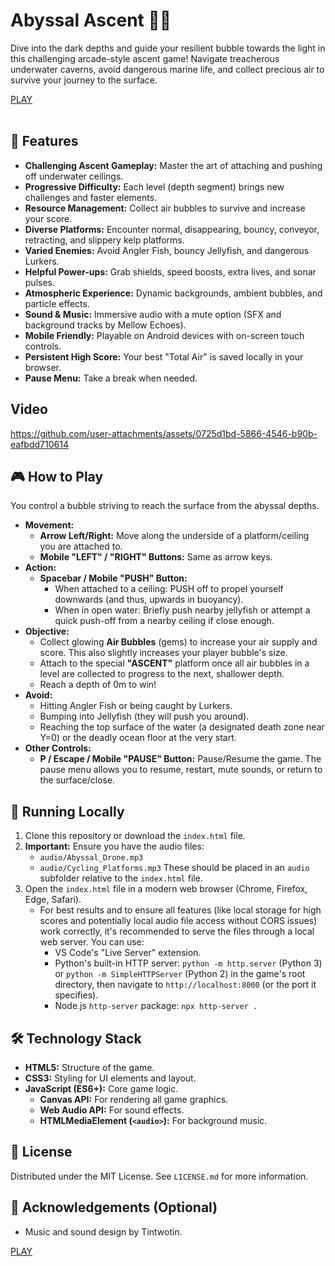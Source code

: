 # Abyssal Ascent 🌊🫧

Dive into the dark depths and guide your resilient bubble towards the light in this challenging arcade-style ascent game! Navigate treacherous underwater caverns, avoid dangerous marine life, and collect precious air to survive your journey to the surface.

<div align="left">
  <a href="https://htmlpreview.github.io/?https://raw.githubusercontent.com/tin2tin/Reach_for_the_Air/master/index.html">PLAY</a><br><br>
</div>

## 🌟 Features

*   **Challenging Ascent Gameplay:** Master the art of attaching and pushing off underwater ceilings.
*   **Progressive Difficulty:** Each level (depth segment) brings new challenges and faster elements.
*   **Resource Management:** Collect air bubbles to survive and increase your score.
*   **Diverse Platforms:** Encounter normal, disappearing, bouncy, conveyor, retracting, and slippery kelp platforms.
*   **Varied Enemies:** Avoid Angler Fish, bouncy Jellyfish, and dangerous Lurkers.
*   **Helpful Power-ups:** Grab shields, speed boosts, extra lives, and sonar pulses.
*   **Atmospheric Experience:** Dynamic backgrounds, ambient bubbles, and particle effects.
*   **Sound & Music:** Immersive audio with a mute option (SFX and background tracks by Mellow Echoes).
*   **Mobile Friendly:** Playable on Android devices with on-screen touch controls.
*   **Persistent High Score:** Your best "Total Air" is saved locally in your browser.
*   **Pause Menu:** Take a break when needed.

## Video

https://github.com/user-attachments/assets/0725d1bd-5866-4546-b90b-eafbdd710614

## 🎮 How to Play

You control a bubble striving to reach the surface from the abyssal depths.

*   **Movement:**
    *   **Arrow Left/Right:** Move along the underside of a platform/ceiling you are attached to.
    *   **Mobile "LEFT" / "RIGHT" Buttons:** Same as arrow keys.
*   **Action:**
    *   **Spacebar / Mobile "PUSH" Button:**
        *   When attached to a ceiling: PUSH off to propel yourself downwards (and thus, upwards in buoyancy).
        *   When in open water: Briefly push nearby jellyfish or attempt a quick push-off from a nearby ceiling if close enough.
*   **Objective:**
    *   Collect glowing **Air Bubbles** (gems) to increase your air supply and score. This also slightly increases your player bubble's size.
    *   Attach to the special **"ASCENT"** platform once all air bubbles in a level are collected to progress to the next, shallower depth.
    *   Reach a depth of 0m to win!
*   **Avoid:**
    *   Hitting Angler Fish or being caught by Lurkers.
    *   Bumping into Jellyfish (they will push you around).
    *   Reaching the top surface of the water (a designated death zone near Y=0) or the deadly ocean floor at the very start.
*   **Other Controls:**
    *   **P / Escape / Mobile "PAUSE" Button:** Pause/Resume the game. The pause menu allows you to resume, restart, mute sounds, or return to the surface/close.

## 🚀 Running Locally

1.  Clone this repository or download the `index.html` file.
2.  **Important:** Ensure you have the audio files:
    *   `audio/Abyssal_Drone.mp3`
    *   `audio/Cycling_Platforms.mp3`
    These should be placed in an `audio` subfolder relative to the `index.html` file.
3.  Open the `index.html` file in a modern web browser (Chrome, Firefox, Edge, Safari).
    *   For best results and to ensure all features (like local storage for high scores and potentially local audio file access without CORS issues) work correctly, it's recommended to serve the files through a local web server. You can use:
        *   VS Code's "Live Server" extension.
        *   Python's built-in HTTP server: `python -m http.server` (Python 3) or `python -m SimpleHTTPServer` (Python 2) in the game's root directory, then navigate to `http://localhost:8000` (or the port it specifies).
        *   Node.js `http-server` package: `npx http-server .`

## 🛠️ Technology Stack

*   **HTML5:** Structure of the game.
*   **CSS3:** Styling for UI elements and layout.
*   **JavaScript (ES6+):** Core game logic.
    *   **Canvas API:** For rendering all game graphics.
    *   **Web Audio API:** For sound effects.
    *   **HTMLMediaElement (`<audio>`):** For background music.

## 📜 License

Distributed under the MIT License. See `LICENSE.md` for more information.


## 🙏 Acknowledgements (Optional)

*   Music and sound design by Tintwotin.


<div align="left">
  <a href="https://htmlpreview.github.io/?https://raw.githubusercontent.com/tin2tin/Reach_for_the_Air/master/index_sideways.html">PLAY</a><br><br>
</div>
